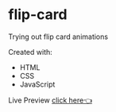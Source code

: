 # flip-card
Trying out flip card animations 

Created with:
  - HTML
  - CSS
  - JavaScript

Live Preview [click here👈](https://sanjero20.github.io/flip-card/)
